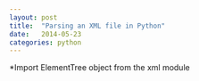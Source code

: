 ```yaml
---
layout: post
title:  "Parsing an XML file in Python"
date:   2014-05-23 
categories: python 
---
```



*Import ElementTree object from the xml module




